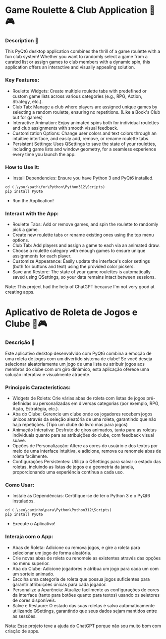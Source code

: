 # Game Roulette & Club Application 🎰🎮
### Description 📜
This PyQt6 desktop application combines the thrill of a game roulette with a fun club system! Whether you want to randomly select a game from a curated list or assign games to club members with a dynamic spin, this application offers an interactive and visually appealing solution.

### Key Features:
- Roulette Widgets: Create multiple roulette tabs with predefined or custom game lists across various categories (e.g., RPG, Action, Strategy, etc.).
 - Club Tab: Manage a club where players are assigned unique games by selecting a random roulette, ensuring no repetitions. (Like a Book's Club but for games)
- Interactive Animation: Enjoy animated spins both for individual roulettes and club assignments with smooth visual feedback.
- Customization Options: Change user colors and text colors through an intuitive interface, and easily add, remove, or rename roulette tabs.
- Persistent Settings: Uses QSettings to save the state of your roulettes, including game lists and window geometry, for a seamless experience every time you launch the app.

### How to Use It: 
- Install Dependencies: Ensure you have Python 3 and PyQt6 installed.

```
cd (.\your\path\for\Python\Python312\Scripts)
pip install PyQt6
```

- Run the Application!

### Interact with the App: 
- Roulette Tabs: Add or remove games, and spin the roulette to randomly pick a game.
- Create new roulette tabs or rename existing ones using the top menu options.
- Club Tab: Add players and assign a game to each via an animated draw.
- Choose a roulette category with enough games to ensure unique assignments for each player.
- Customize Appearance: Easily update the interface's color settings (both for buttons and text) using the provided color pickers.
- Save and Restore: The state of your game roulettes is automatically saved using QSettings, so your data remains intact between sessions.

Note: This project had the help of ChatGPT because I'm not very good at creating apps.




# Aplicativo de Roleta de Jogos e Clube 🎰🎮
### Descrição 📜
Este aplicativo desktop desenvolvido com PyQt6 combina a emoção de uma roleta de jogos com um divertido sistema de clube! Se você deseja selecionar aleatoriamente um jogo de uma lista ou atribuir jogos aos membros do clube com um giro dinâmico, esta aplicação oferece uma solução interativa e visualmente atraente.

### Principais Características:
- Widgets de Roleta: Crie várias abas de roleta com listas de jogos pré-definidas ou personalizadas em diversas categorias (por exemplo, RPG, Ação, Estratégia, etc.).
- Aba do Clube: Gerencie um clube onde os jogadores recebem jogos únicos através da seleção aleatória de uma roleta, garantindo que não haja repetições. (Tipo um clube do livro mas para jogos)
- Animação Interativa: Desfrute de giros animados, tanto para as roletas individuais quanto para as atribuições do clube, com feedback visual suave.
- Opções de Personalização: Altere as cores do usuário e dos textos por meio de uma interface intuitiva, e adicione, remova ou renomeie abas de roleta facilmente.
- Configurações Persistentes: Utiliza o QSettings para salvar o estado das roletas, incluindo as listas de jogos e a geometria da janela, proporcionando uma experiência contínua a cada uso.

### Como Usar:
- Instale as Dependências: Certifique-se de ter o Python 3 e o PyQt6 instalados.

```
cd (.\seu\caminho\para\Python\Python312\Scripts)
pip install PyQt6
```

- Execute o Aplicativo!
  
### Interaja com o App:
- Abas de Roleta: Adicione ou remova jogos, e gire a roleta para selecionar um jogo de forma aleatória.
- Crie novas abas de roleta ou renomeie as existentes através das opções no menu superior.
- Aba do Clube: Adicione jogadores e atribua um jogo para cada um com um sorteio animado.
- Escolha uma categoria de roleta que possua jogos suficientes para garantir atribuições únicas para cada jogador.
- Personalize a Aparência: Atualize facilmente as configurações de cores da interface (tanto para botões quanto para textos) usando os seletores de cores disponíveis.
- Salve e Restaure: O estado das suas roletas é salvo automaticamente utilizando QSettings, garantindo que seus dados sejam mantidos entre as sessões.

Nota: Esse projeto teve a ajuda do ChatGPT porque não sou muito bom com criação de apps.
